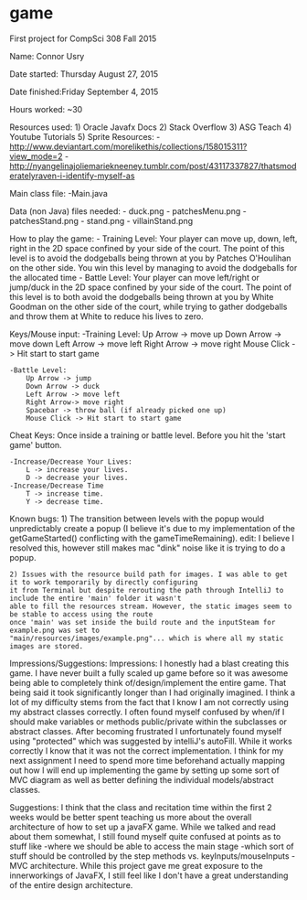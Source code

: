 # game
First project for CompSci 308 Fall 2015

Name: Connor Usry

Date started: Thursday August 27, 2015

Date finished:Friday September 4, 2015

Hours worked: ~30

Resources used: 
    1) Oracle Javafx Docs
    2) Stack Overflow
    3) ASG Teach
    4) Youtube Tutorials 
    5) Sprite Resources:
        - http://www.deviantart.com/morelikethis/collections/158015311?view_mode=2
        -http://nyangelinajoliemariekneeney.tumblr.com/post/43117337827/thatsmoderatelyraven-i-identify-myself-as
        

Main class file:
    -Main.java

Data (non Java) files needed:
    - duck.png
    - patchesMenu.png
    - patchesStand.png
    - stand.png
    - villainStand.png

How to play the game:
    - Training Level:
        Your player can move up, down, left, right in the 2D space confined by your side of the court. The 
        point of this level is to avoid the dodgeballs being thrown at you by Patches O'Houlihan on the other
        side. You win this level by managing to avoid the dodgeballs for the allocated time
    - Battle Level:
        Your player can move left/right or jump/duck in the 2D space confined by your side of the court. The
        point of this level is to both avoid the dodgeballs being thrown at you by White Goodman on the other
        side of the court, while trying to gather dodgeballs and throw them at White to reduce his lives to zero.

Keys/Mouse input:
    -Training Level:
        Up Arrow -> move up
        Down Arrow -> move down
        Left Arrow -> move left
        Right Arrow -> move right
        Mouse Click -> Hit start to start game
    
    -Battle Level:
        Up Arrow -> jump
        Down Arrow -> duck
        Left Arrow -> move left
        Right Arrow-> move right
        Spacebar -> throw ball (if already picked one up)
        Mouse Click -> Hit start to start game
            
Cheat Keys:
    Once inside a training or battle level. Before you hit the 'start game' button.
    
    -Increase/Decrease Your Lives:
        L -> increase your lives.
        D -> decrease your lives.
    -Increase/Decrease Time
        T -> increase time.
        Y -> decrease time.
        
        
Known bugs:
    1) The transition between levels with the popup would unpredictably create a popup (I believe it's due to my 
    implementation of the getGameStarted() conflicting with the gameTimeRemaining).
        edit: I believe I resolved this, however still makes mac "dink" noise like it is trying to do a popup.
    
    2) Issues with the resource build path for images. I was able to get it to work temporarily by directly configuring
    it from Terminal but despite rerouting the path through IntelliJ to include the entire 'main' folder it wasn't
    able to fill the resources stream. However, the static images seem to be stable to access using the route 
    once 'main' was set inside the build route and the inputSteam for example.png was set to 
    "main/resources/images/example.png"... which is where all my static images are stored. 
    
Impressions/Suggestions:
   Impressions: 
    I honestly had a blast creating this game. I have never built a fully scaled up game before so it was awesome
    being able to completely think of/design/implement the entire game.  That being said it took significantly longer
    than I had originally imagined.  I think a lot of my difficulty stems from the fact that I know I am not 
    correctly using my abstract classes correctly. I often found myself confused by when/if I should make variables or
    methods public/private within the subclasses or abstract classes.  After becoming frustrated I unfortunately
    found myself using "protected" which was suggested by intelliJ's autoFill.  While it works correctly I know
    that it was not the correct implementation.  I think for my next assignment I need to spend more time beforehand
    actually mapping out how I will end up implementing the game by setting up some sort of MVC diagram as well
    as better defining the individual models/abstract classes.
    
   Suggestions:
    I think that the class and recitation time within the first 2 weeks would be better spent teaching us more
    about the overall architecture of how to set up a javaFX game.  While we talked and read about them somewhat,
    I still found myself quite confused at points as to stuff like
        -where we should be able to access the main stage
        -which sort of stuff should be controlled by the step methods vs. keyInputs/mouseInputs
        -MVC architecture.
    While this project gave me great exposure to the innerworkings of JavaFX, I still feel like I don't have a
    great understanding of the entire design architecture.
    
   
